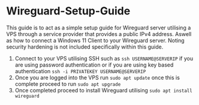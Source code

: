 # Wireguard-Setup-Guide
This guide is to act as a simple setup guide for Wireguard server utilising a VPS through a service provider that provides a public IPv4 address. Aswell as how to connect a Windows 11 Client to your Wireguard server. Noting security hardening is not included specifically within this guide.

1. Connect to your VPS utilising SSH such as `ssh USERNAME@SERVERIP` if you are using password authentication or if you are using key based authentication `ssh -i PRIVATEKEY USERNAME@SERVERIP`
2. Once you are logged into the VPS run `sudo apt update` once this is complete proceed to run `sudo apt upgrade`
3. Once completed proceed to install Wireguard utilising `sudo apt install wireguard`
